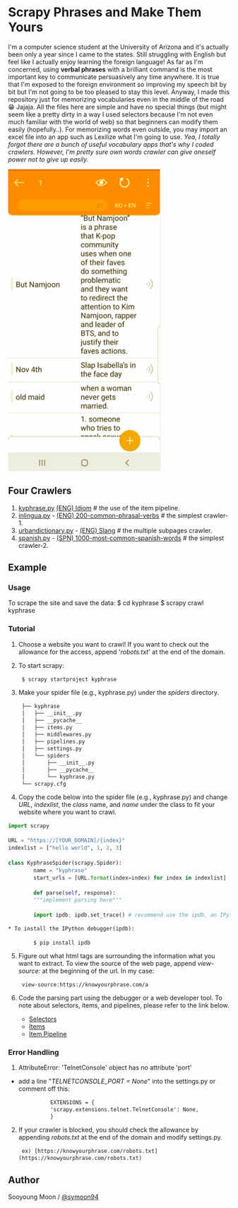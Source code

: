 # Scrapy Phrases and Make Them Yours
I'm a computer science student at the University of Arizona and it's actually been only a year since I came to the states. Still struggling with English but feel like I actually enjoy learning the foreign language! As far as I'm concerned, using __verbal phrases__ with a brilliant command is the most important key to communicate persuasively any time anywhere. It is true that I'm exposed to the foreign environment so improving my speech bit by bit but I'm not going to be too pleased to stay this level. Anyway, I made this repository just for memorizing vocabularies even in the middle of the road 😁 Jajaja. All the files here are simple and have no special things (but might seem like a pretty dirty in a way I used selectors because I'm not even much familiar with the world of web) so that beginners can modify them easily (hopefully..). For memorizing words even outside, you may import an excel file into an app such as Lexilize what I'm going to use. _Yea, I totally forgot there are a bunch of useful vocabulary apps that's why I coded crawlers. However, I'm pretty sure own words crawler can give oneself power not to give up easily._

![Lexilize App](https://github.com/symoon94/phrases-scrapy/blob/master/img/namjoon2noogoo.png)

## Four Crawlers
1. [kyphrase.py](https://github.com/symoon94/phrases-scrapy/blob/master/kyphrase/kyphrase/spiders/kyphrase.py) [(ENG) Idiom](https://knowyourphrase.com/)  # the use of the item pipeline.
2. [inlingua.py](https://www.inlingua-edinburgh.co.uk/200-common-phrasal-verbs-with-meanings-and-example-sentences/) - [(ENG) 200-common-phrasal-verbs]("https://www.inlingua-edinburgh.co.uk/200-common-phrasal-verbs-with-meanings-and-example-sentences/")  # the simplest crawler-1.
3. [urbandictionary.py](https://github.com/symoon94/phrases-scrapy/blob/master/urbandictionary/urbandictionary/spiders/urbandictionary.py) - [(ENG) Slang](https://www.urbandictionary.com/)  # the multiple subpages crawler.
4. [spanish.py](https://github.com/symoon94/phrases-scrapy/blob/master/spanish/spanish/spiders/spanish.py) - [(SPN) 1000-most-common-spanish-words]("https://1000mostcommonwords.com/1000-most-common-spanish-words/")  # the simplest crawler-2.


## Example

### Usage
To scrape the site and save the data:
    $ cd kyphrase
    $ scrapy crawl kyphrase

### Tutorial
1. Choose a website you want to crawl! If you want to check out the allowance for the access, append '_robots.txt_' at the end of the domain.

2. To start scrapy:

        $ scrapy startproject kyphrase

3. Make your spider file (e.g., kyphrase.py) under the _spiders_ directory.

        ├── kyphrase
        │   ├── __init__.py
        │   ├── __pycache__
        │   ├── items.py
        │   ├── middlewares.py
        │   ├── pipelines.py
        │   ├── settings.py
        │   └── spiders
        │       ├── __init__.py
        │       ├── __pycache__
        │       └── kyphrase.py
        └── scrapy.cfg

4. Copy the code below into the spider file (e.g., kyphrase.py) and change _URL_, _indexlist_, the _class_ name, and _name_ under the class to fit your website where you want to crawl.

``` py
import scrapy

URL = "https://[YOUR_DOMAIN]/{index}"
indexlist = ["hello world", 1, 2, 3]

class KyphraseSpider(scrapy.Spider):
        name = "kyphrase"
        start_urls = [URL.format(index=index) for index in indexlist]

        def parse(self, response):
        """implement parsing here"""

        import ipdb; ipdb.set_trace() # recommend use the ipdb, an IPython debugger, but not required
```

    * To install the IPython debugger(ipdb):

            $ pip install ipdb

5. Figure out what html tags are surrounding the information what you want to extract. To view the source of the web page, append _view-source:_ at the beginning of the url. In my case:

        view-source:https://knowyourphrase.com/a

6. Code the parsing part using the debugger or a web developer tool. To note about selectors, items, and pipelines, please refer to the link below.

    - [Selectors](https://docs.scrapy.org/en/latest/topics/selectors.html)
    - [Items](https://docs.scrapy.org/en/latest/topics/items.html)
    - [Item Pipeline](https://docs.scrapy.org/en/latest/topics/item-pipeline.html)

### Error Handling
1. AttributeError: 'TelnetConsole' object has no attribute 'port'

- add a line "_TELNETCONSOLE_PORT = None_" into the settings.py or comment off this:

                EXTENSIONS = {
                'scrapy.extensions.telnet.TelnetConsole': None,
                }
2. If your crawler is blocked, you should check the allowance by appending _robots.txt_ at the end of the domain and modify settings.py.

        ex) [https://knowyourphrase.com/robots.txt](https://knowyourphrase.com/robots.txt)

## Author

Sooyoung Moon / [@symoon94](https://www.facebook.com/msy0128)